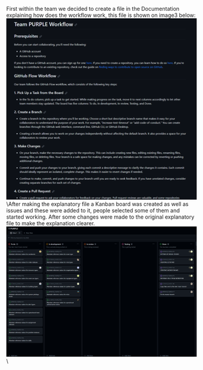 First within the team we decided to create a file in the Documentation explaining how does the workflow work, this file is shown on image3 below:
![image3](images/Image3.png)\
\After making the explanatory file a Kanban board was created as well as issues and these were added to it, people selected some of them and started working. After some changes were made to the original explanatory file to make the explanation clearer.
![image4](images/Image4.png)\
